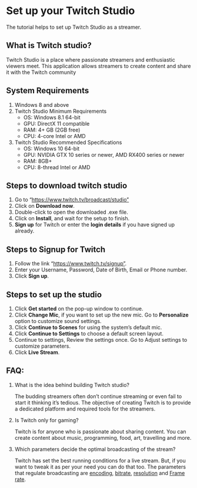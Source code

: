 # Set up your Twitch Studio 

The tutorial helps to set up Twitch Studio as a streamer. 

## What is Twitch studio?
Twitch Studio is a place where passionate streamers and enthusiastic viewers meet. 
This application allows streamers to create content and share it with the Twitch community

## System Requirements
1. Windows 8 and above
2. Twitch Studio Minimum Requirements
    * OS: Windows 8.1 64-bit
    * GPU: DirectX 11 compatible
    * RAM: 4+ GB (2GB free)
    * CPU: 4-core Intel or AMD
3. Twitch Studio Recommended Specifications
   * OS: Windows 10 64-bit
   * GPU: NVIDIA GTX 10 series or newer, AMD RX400 series or newer
   * RAM: 8GB+
   * CPU: 8-thread Intel or AMD

## Steps to download twitch studio
1. Go to “https://www.twitch.tv/broadcast/studio”
2. Click on **Download now**.
3. Double-click to open the downloaded .exe file.
4. Click on **Install**, and wait for the setup to finish.
5. **Sign up** for Twitch or enter the **login details** if you have signed up already.

## Steps to Signup for Twitch
1. Follow the link “https://www.twitch.tv/signup”.
2. Enter your Username, Password, Date of Birth, Email or Phone number.
3. Click **Sign up**.

## Steps to set up the studio
1. Click **Get started** on the pop-up window to continue. 
2. Click **Change Mic**, if you want to set up the new mic. Go to **Personalize** option to customize sound settings. 
3. Click **Continue to Scenes** for using the system’s default mic. 
4. Click **Continue to Settings** to choose a default screen layout.
5. Continue to settings, Review the settings once. Go to Adjust settings to customize parameters.
6. Click **Live Stream**.

## FAQ:
1. What is the idea behind building Twitch studio?
    
    The budding streamers often don’t continue streaming or even fail to start it thinking it’s tedious. 
    The objective of creating Twitch is to provide a dedicated platform and required tools for the streamers.

2. Is Twitch only for gaming?
   
   Twitch is for anyone who is passionate about sharing content. You can create content about music, programming, food, art, travelling and more. 

3. Which parameters decide the optimal broadcasting of the stream?
   
   Twitch has set the best running conditions for a live stream. But, if you want to tweak it as per your need you can do that too. The parameters that regulate          broadcasting are [encoding](https://github.com/akshayakolay/Portfolio/blob/main/Tutorials/know%20more.md#1-what-is-encoding), [bitrate](https://github.com/akshayakolay/Portfolio/blob/main/Tutorials/know%20more.md#2-what-is-bitrate), [resolution](https://github.com/akshayakolay/Portfolio/blob/main/Tutorials/know%20more.md#3-how-does-resolution-affects-the-streaming) and [Frame rate](https://github.com/akshayakolay/Portfolio/blob/main/Tutorials/know%20more.md#4-what-are-scenes). 














